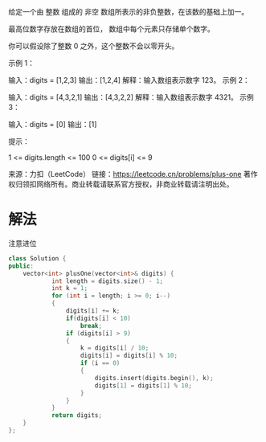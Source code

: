 给定一个由 整数 组成的 非空 数组所表示的非负整数，在该数的基础上加一。

最高位数字存放在数组的首位， 数组中每个元素只存储单个数字。

你可以假设除了整数 0 之外，这个整数不会以零开头。

 

示例 1：

输入：digits = [1,2,3]
输出：[1,2,4]
解释：输入数组表示数字 123。
示例 2：

输入：digits = [4,3,2,1]
输出：[4,3,2,2]
解释：输入数组表示数字 4321。
示例 3：

输入：digits = [0]
输出：[1]


提示：

1 <= digits.length <= 100
0 <= digits[i] <= 9

来源：力扣（LeetCode）
链接：https://leetcode.cn/problems/plus-one
著作权归领扣网络所有。商业转载请联系官方授权，非商业转载请注明出处。

# 解法

注意进位

```c++
class Solution {
public:
    vector<int> plusOne(vector<int>& digits) {
            int length = digits.size() - 1;
            int k = 1;
            for (int i = length; i >= 0; i--)
            {
                digits[i] += k;
                if(digits[i] < 10)
                    break;
                if (digits[i] > 9)
                {
                    k = digits[i] / 10;
                    digits[i] = digits[i] % 10;
                    if (i == 0)
                    {
                        digits.insert(digits.begin(), k);
                        digits[1] = digits[1] % 10;
                    }
                }
            }
            return digits;
    }
};
```

